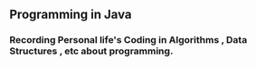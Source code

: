 ## Programming in Java
### Recording Personal life's Coding in Algorithms , Data Structures , etc about programming.
    
